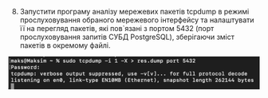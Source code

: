 8. Запустити програму аналізу мережевих пакетів tcpdump в режимі прослуховування обраного мережевого інтерфейсу та
   налаштувати її на перегляд пакетів, які пов`язані з портом 5432 (порт прослуховування запитів СУБД PostgreSQL),
   зберігаючи зміст пакетів в окремому файлі.

![img_8.png](images/img_8.png)